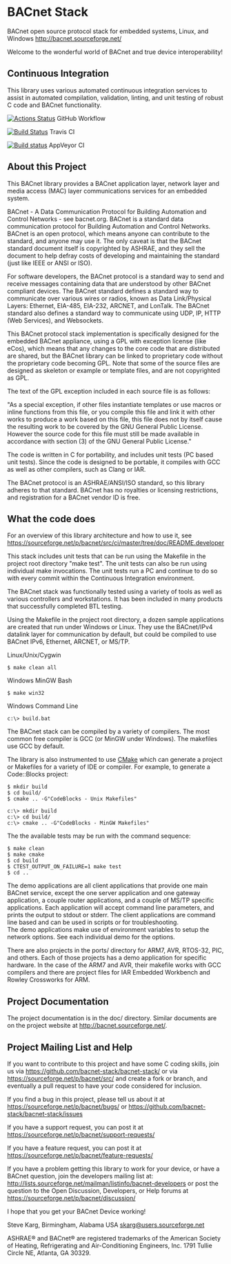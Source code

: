 # BACnet Stack 

BACnet open source protocol stack for embedded systems, Linux, and Windows
http://bacnet.sourceforge.net/

Welcome to the wonderful world of BACnet and true device interoperability!

Continuous Integration
----------------------

This library uses various automated continuous integration services 
to assist in automated compilation, validation, linting, and unit testing 
of robust C code and BACnet functionality.

[![Actions Status](https://github.com/bacnet-stack/bacnet-stack/workflows/CMake/badge.svg)](https://github.com/bacnet-stack/bacnet-stack/actions) GitHub Workflow

[![Build Status](https://travis-ci.com/bacnet-stack/bacnet-stack.svg?branch=master)](https://travis-ci.com/bacnet-stack/bacnet-stack) Travis CI

[![Build status](https://ci.appveyor.com/api/projects/status/5lq0d9a69g7ixskm/branch/master?svg=true)](https://ci.appveyor.com/project/skarg/bacnet-stack/branch/master) AppVeyor CI

About this Project
------------------

This BACnet library provides a BACnet application layer, network layer and
media access (MAC) layer communications services for an embedded system.

BACnet - A Data Communication Protocol for Building Automation and Control
Networks - see bacnet.org. BACnet is a standard data communication protocol for
Building Automation and Control Networks. BACnet is an open protocol, which
means anyone can contribute to the standard, and anyone may use it. The only
caveat is that the BACnet standard document itself is copyrighted by ASHRAE,
and they sell the document to help defray costs of developing and maintaining
the standard (just like IEEE or ANSI or ISO).

For software developers, the BACnet protocol is a standard way to send and
receive messages containing data that are understood by other BACnet
compliant devices. The BACnet standard defines a standard way to communicate
over various wires or radios, known as Data Link/Physical Layers: Ethernet, 
EIA-485, EIA-232, ARCNET, and LonTalk. The BACnet standard also defines a 
standard way to communicate using UDP, IP, HTTP (Web Services), and Websockets.

This BACnet protocol stack implementation is specifically designed for the
embedded BACnet appliance, using a GPL with exception license (like eCos),
which means that any changes to the core code that are distributed are shared, 
but the BACnet library can be linked to proprietary code without the proprietary 
code becoming GPL. Note that some of the source files are designed as 
skeleton or example or template files, and are not copyrighted as GPL.

The text of the GPL exception included in each source file is as follows: 

"As a special exception, if other files instantiate templates or use macros or
inline functions from this file, or you compile this file and link it with
other works to produce a work based on this file, this file does not by itself
cause the resulting work to be covered by the GNU General Public License.
However the source code for this file must still be made available in
accordance with section (3) of the GNU General Public License."

The code is written in C for portability, and includes unit tests (PC based
unit tests). Since the code is designed to be portable, it compiles with GCC as
well as other compilers, such as Clang or IAR.

The BACnet protocol is an ASHRAE/ANSI/ISO standard, so this library adheres to
that standard. BACnet has no royalties or licensing restrictions, and
registration for a BACnet vendor ID is free.

What the code does
------------------

For an overview of this library architecture and how to use it, see
https://sourceforge.net/p/bacnet/src/ci/master/tree/doc/README.developer

This stack includes unit tests that can be run using the Makefile in the
project root directory "make test".
The unit tests can also be run using individual make invocations. 
The unit tests run a PC and continue to do so with 
every commit within the Continuous Integration environment.

The BACnet stack was functionally tested using a variety of tools
as well as various controllers and workstations. It has been included
in many products that successfully completed BTL testing.

Using the Makefile in the project root directory, a dozen sample applications
are created that run under Windows or Linux. They use the BACnet/IPv4 datalink
layer for communication by default, but could be compiled to use BACnet IPv6, 
Ethernet, ARCNET, or MS/TP.

Linux/Unix/Cygwin

    $ make clean all

Windows MinGW Bash

    $ make win32

Windows Command Line

    c:\> build.bat

The BACnet stack can be compiled by a variety of compilers.  The most common
free compiler is GCC (or MinGW under Windows).  The makefiles use GCC by
default.

The library is also instrumented to use [CMake](https://cmake.org/) which can
generate a project or Makefiles for a variety of IDE or compiler. For example,
to generate a Code::Blocks project:

    $ mkdir build
    $ cd build/
    $ cmake .. -G"CodeBlocks - Unix Makefiles"
    
    c:\> mkdir build
    c:\> cd build/
    c:\> cmake .. -G"CodeBlocks - MinGW Makefiles"


The the available tests may be run with the command sequence:

    $ make clean
    $ make cmake
    $ cd build
    $ CTEST_OUTPUT_ON_FAILURE=1 make test
    $ cd ..

The demo applications are all client applications that provide one main BACnet
service, except the one server application and one gateway application, 
a couple router applications, and a couple of MS/TP specific applications.
Each application will accept command line parameters, and prints the output to 
stdout or stderr.  The client applications are command line based and can 
be used in scripts or for troubleshooting.  
The demo applications make use of environment variables to 
setup the network options.  See each individual demo for the options.

There are also projects in the ports/ directory for ARM7, AVR, RTOS-32, PIC, 
and others.  Each of those projects has a demo application for specific hardware.
In the case of the ARM7 and AVR, their makefile works with GCC compilers and
there are project files for IAR Embedded Workbench and Rowley Crossworks for ARM.

Project Documentation
---------------------

The project documentation is in the doc/ directory.  Similar documents are
on the project website at <http://bacnet.sourceforge.net/>.

Project Mailing List and Help
-----------------------------

If you want to contribute to this project and have some C coding skills,
join us via https://github.com/bacnet-stack/bacnet-stack/
or via https://sourceforge.net/p/bacnet/src/ and create a
fork or branch, and eventually a pull request to have 
your code considered for inclusion.

If you find a bug in this project, please tell us about it at
https://sourceforge.net/p/bacnet/bugs/
or
https://github.com/bacnet-stack/bacnet-stack/issues

If you have a support request, you can post it at 
https://sourceforge.net/p/bacnet/support-requests/

If you have a feature request, you can post it at
https://sourceforge.net/p/bacnet/feature-requests/

If you have a problem getting this library to work for
your device, or have a BACnet question, join the developers mailing list at:
http://lists.sourceforge.net/mailman/listinfo/bacnet-developers
or post the question to the Open Discussion, Developers, or Help forums at
https://sourceforge.net/p/bacnet/discussion/

I hope that you get your BACnet Device working!

Steve Karg, Birmingham, Alabama USA
skarg@users.sourceforge.net

ASHRAE® and BACnet® are registered trademarks of the 
American Society of Heating, Refrigerating and Air-Conditioning Engineers, Inc.
1791 Tullie Circle NE, Atlanta, GA 30329.
